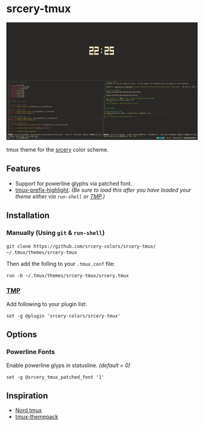 # srcery-tmux

![tmux-srcery screenshot](assets/screenshot.png)

tmux theme for the [srcery](https://github.com/srcery-colors/) color scheme.


## Features
* Support for powerline glyphs via patched font.
* [tmux-prefix-highlight](https://github.com/tmux-plugins/tmux-prefix-highlight).  _(Be sure to load this after you have loaded your theme either via `run-shell` or [TMP](https://github.com/tmux-plugins/tpm).)_

## Installation
### Manually (Using `git` & `run-shell`)
```shell
git clone https://github.com/srcery-colors/srcery-tmux/ ~/.tmux/themes/srcery-tmux
```
Then add the folling to your `.tmux.conf` file:
```tmux
run -b ~/.tmux/themes/srcery-tmux/srcery.tmux
```
### [TMP](https://github.com/tmux-plugins/tpm)
Add following to your plugin list:
```tmux
set -g @plugin 'srcery-colors/srcery-tmux'
```

## Options

### Powerline Fonts
Enable powerline glyps in statusline. _(default = 0)_
```tmux
set -g @srcery_tmux_patched_font '1'
```

## Inspiration
* [Nord tmux](https://github.com/arcticicestudio/nord-tmux)
* [tmux-themepack](https://github.com/jimeh/tmux-themepack)
